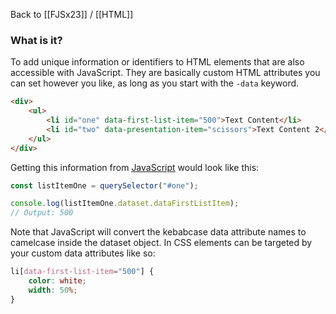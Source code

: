 Back to [[FJSx23]] / [[HTML]]
### What is it?
To add unique information or identifiers to HTML elements that are also accessible with JavaScript. They are basically custom HTML attributes you can set however you like, as long as you start with the `-data` keyword.
```html
<div>
	<ul>
		<li id="one" data-first-list-item="500">Text Content</li>
		<li id="two" data-presentation-item="scissors">Text Content 2</li>
	</ul>
</div>
```
Getting this information from [JavaScript](obsidian://open?vault=FJSx23&file=Top%20DOM%20Manipulation%20Methods) would look like this:
```javascript
const listItemOne = querySelector("#one");

console.log(listItemOne.dataset.dataFirstListItem); 
// Output: 500
```
Note that JavaScript will convert the kebabcase data attribute names to camelcase inside the dataset object.
In CSS elements can be targeted by your custom data attributes like so:
```css
li[data-first-list-item="500"] {
	color: white;
	width: 50%;
}
```